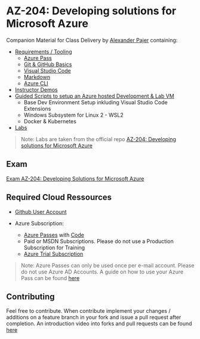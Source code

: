 # AZ-204: Developing solutions for Microsoft Azure

Companion Material for Class Delivery by [Alexander Pajer](https://www.integrations.at/kontakt.aspx) containing:

- [Requirements / Tooling](./Tooling)
  - [Azure Pass](./Tooling/05-AzurePass)
  - [Git & GitHub Basics](./Tooling/01-Github)
  - [Visual Studio Code](./Tooling/02-VSCode)
  - [Markdown](./Tooling/03-Markdown)
  - [Azure CLI](./Tooling/04-CLI)
- [Instructor Demos](./Demos)
- [Guided Scripts to setup an Azure hosted Development & Lab VM](./Setup)
  - Base Dev Environment Setup inkluding Visual Studio Code Extensions
  - Windows Subsystem for Linux 2 - WSL2
  - Docker & Kubernetes
- [Labs](./Labs)

> Note: Labs are taken from the official repo [AZ-204: Developing solutions for Microsoft Azure](https://github.com/MicrosoftLearning/AZ-204-DevelopingSolutionsforMicrosoftAzure)

## Exam

[Exam AZ-204: Developing Solutions for Microsoft Azure](https://docs.microsoft.com/en-us/learn/certifications/exams/az-204)

## Required Cloud Ressources

- [Github User Account](https://github.com/)

- Azure Subscription:

  - [Azure Passes](https://www.microsoftazurepass.com/) with [Code](./Tooling/05-AzurePass)
  - Paid or MSDN Subscriptions. Please do not use a Production Subscription for Training
  - [Azure Trial Subscription](https://azure.microsoft.com/en-us/free/)

> Note: Azure Passes can only be used once per e-mail account. Please do not use Azure AD Accounts. A guide on how to use your Azure Pass can be found [here](./Tooling/05-AzurePass)

## Contributing

Feel free to contribute. When contribute implement your changes / additions on a feature branch in your fork and issue a pull request after completion. An introduction video into forks and pull requests can be found [here](https://www.youtube.com/watch?v=nT8KGYVurIU)
